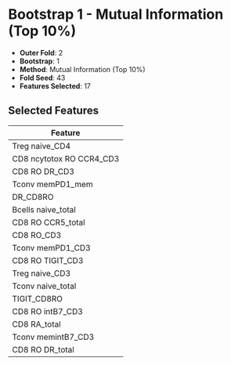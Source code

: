 # Bootstrap 1 - Mutual Information (Top 10%)

- **Outer Fold**: 2
- **Bootstrap**: 1
- **Method**: Mutual Information (Top 10%)
- **Fold Seed**: 43
- **Features Selected**: 17

## Selected Features

| Feature |
|---------|
| Treg naive_CD4 |
| CD8 ncytotox RO CCR4_CD3 |
| CD8 RO DR_CD3 |
| Tconv memPD1_mem |
| DR_CD8RO |
| Bcells naive_total |
| CD8 RO CCR5_total |
| CD8 RO_CD3 |
| Tconv memPD1_CD3 |
| CD8 RO TIGIT_CD3 |
| Treg naive_CD3 |
| Tconv naive_total |
| TIGIT_CD8RO |
| CD8 RO intB7_CD3 |
| CD8 RA_total |
| Tconv memintB7_CD3 |
| CD8 RO DR_total |
